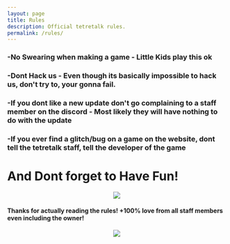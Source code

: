 ```yaml
---
layout: page
title: Rules
description: Official tetretalk rules.
permalink: /rules/
---
```


### -No Swearing when making a game - Little Kids play this ok

### -Dont Hack us - Even though its basically impossible to hack us, don't try to, your gonna fail.

### -If you dont like a new update don't go complaining to a staff member on the discord - Most likely they will have nothing to do with the update

### -If you ever find a glitch/bug on a game on the website, dont tell the tetretalk staff, tell the developer of the game

# And Dont forget to Have Fun!

<div style="text-align:center"><img src ="https://media.tenor.com/images/957a8f592b7d85e5b334bb75d3228f4a/tenor.gif" /></div>


#### Thanks for actually reading the rules! +100% love from all staff members even including the owner!

<div style="text-align:center"><img src ="https://media.giphy.com/media/3ohs86MaKqx6Cb9pJe/giphy.gif" /></div>
